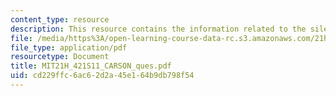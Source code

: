 ```yaml
---
content_type: resource
description: This resource contains the information related to the silent spring.
file: /media/https%3A/open-learning-course-data-rc.s3.amazonaws.com/21h-421-introduction-to-environmental-history-spring-2011/cd229ffc6ac62d2a45e164b9db798f54_MIT21H_421S11_CARSON_ques.pdf
file_type: application/pdf
resourcetype: Document
title: MIT21H_421S11_CARSON_ques.pdf
uid: cd229ffc-6ac6-2d2a-45e1-64b9db798f54
---
```

